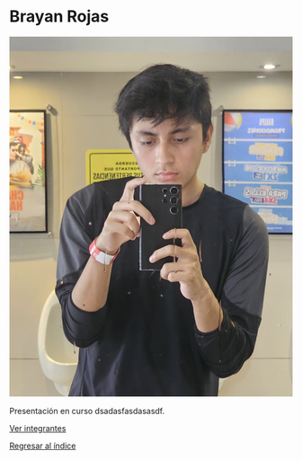 # Brayan Rojas

![Brayan Rojas](BrayanRojas.png)

Presentación en curso dsadasfasdasasdf.

[Ver integrantes](../integrantes.md)

[Regresar al índice](../../proyecto.md)

